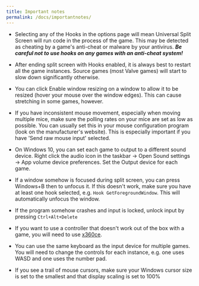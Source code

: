 ```yaml
---
title: Important notes
permalink: /docs/importantnotes/
---
```


* Selecting any of the Hooks in the options page will mean Universal Split Screen will run code in the process of the game. This may be detected as cheating by a game's anti-cheat or malware by your antivirus. _**Be careful not to use hooks on any games with an anti-cheat system!**_

* After ending split screen with Hooks enabled, it is always best to restart all the game instances. Source games (most Valve games) will start to slow down significantly otherwise.

* You can click Enable window resizing on a window to allow it to be resized (hover your mouse over the window edges). This can cause stretching in some games, however.

* If you have inconsistent mouse movement, especially when moving multiple mice, make sure the polling rates on your mice are set as low as possible. You can usually set this in your mouse configuration program (look on the manufacturer's website). This is especially important if you have 'Send raw mouse input' selected.

* On Windows 10, you can set each game to output to a different sound device. Right click the audio icon in the taskbar -> Open Sound settings -> App volume device preferences. Set the Output device for each game.

* If a window somehow is focused during split screen, you can press Windows+B then to unfocus it. If this doesn't work, make sure you have at least one hook selected, e.g. `Hook GetForegroundWindow`. This will automatically unfocus the window.

* If the program somehow crashes and input is locked, unlock input by pressing `Ctrl+Alt+Delete`

* If you want to use a controller that doesn't work out of the box with a game, you will need to use [x360ce](https://universalsplitscreen.github.io/docs/x360ce/).

* You can use the same keyboard as the input device for multiple games. You will need to change the controls for each instance, e.g. one uses WASD and one uses the number pad.

* If you see a trail of mouse cursors, make sure your Windows cursor size is set to the smallest and that display scaling is set to 100%
